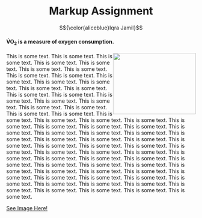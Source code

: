 <html>
<h1 align="center">Markup Assignment</h1>

$${\color{aliceblue}Iqra  Jamil}$$

<h4>V&#775;O<sub>2</sub> is a measure of oxygen consumption.</h4> 

<img align="right" src="https://media.tenor.com/0dUwC5nmPxEAAAAM/batman-tears.gif" style="max-width: 220px; height: 163px; margin: 0px; width: 220px"> 

<body>

<p>
This is some text. This is some text. 
This is some text. This is some text. This is 
some text. This is some text. This is some 
text. This is some text. This is some text. 
This is some text. This is some text. This is 
some text. This is some text. This is some 
text. This is some text. This is some text. 
This is some text. This is some text. This is 
some text.
This is some text. This is some text. This is some text. This is some text. This is some text. 
This is some text. This is some text. 
This is some text. This is some text. This is 
some text. This is some text. This is some 
text. This is some text. This is some text. 
This is some text. This is some text. This is 
some text. This is some text. This is some 
text. This is some text. This is some text. 
This is some text. This is some text. This is 
some text.
This is some text. This is some text. This is some text. This is some text. This is some text. 
This is some text. This is some text. 
This is some text. This is some text. This is 
some text. This is some text. This is some 
text. This is some text. This is some text. 
This is some text. This is some text. This is 
some text. This is some text. This is some 
text. This is some text. This is some text. 
This is some text. This is some text. This is 
some text.
This is some text. This is some text. This is some text. This is some text. This is some text. 
</p>
<body>


<a href="https://github.com/I-Jamil/KNES381/blob/9c49785ba59576a3a57c697ec582b19776a24a1c/Folder/coquette-hampter.gif">See Image Here!</a>
<html>
